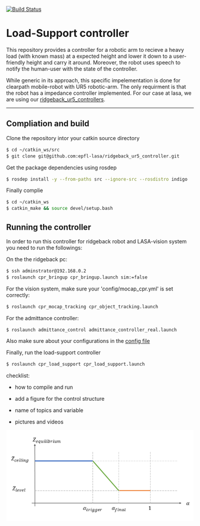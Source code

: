 [![Build Status](https://travis-ci.org/epfl-lasa/cpr_load_support.svg?branch=master)](https://travis-ci.org/epfl-lasa/cpr_load_support)

# Load-Support controller

This repository provides a controller for a robotic arm to recieve a heavy load (with known mass) at a expected height and lower it down to a user-friendly height and carry it around. Moreover, the robot uses speech to notify the human-user with the state of the controller.

While generic in its approach, this specific impelementation is done for clearpath mobile-robot with UR5 robotic-arm. The only requirment is that the robot has a impedance controller implemented. For our case at lasa, we are using our [ridgeback_ur5_controllers](https://github.com/epfl-lasa/ridgeback_ur5_controller/tree/devel).



---

## Compliation and build

Clone the repository intor your catkin source directory
```bash
$ cd ~/catkin_ws/src
$ git clone git@github.com:epfl-lasa/ridgeback_ur5_controller.git
```

Get the package dependencies using rosdep
```bash
$ rosdep install -y --from-paths src --ignore-src --rosdistro indigo
```

Finally complie
```bash
$ cd ~/catkin_ws
$ catkin_make && source devel/setup.bash
```


## Running the controller

In order to run this controller for ridgeback robot and LASA-vision system you need to run the followings:

On the the ridgeback pc:
```bash
$ ssh adminstrator@192.168.0.2 
$ roslaunch cpr_bringup cpr_bringup.launch sim:=false
```

For the vision system, make sure your 'config/mocap_cpr.yml' is set correctly:
```bash
$ roslaunch cpr_mocap_tracking cpr_object_tracking.launch
```

For the admittance controller:
```bash
$ roslaunch admittance_control admittance_controller_real.launch
```
Also make sure about your configurations in the [config file](https://github.com/epfl-lasa/ridgeback_ur5_controller/blob/devel/admittance_control/config/admittance_params_real.yaml)

Finally, run the load-support controller
```bash
$ roslaunch cpr_load_support cpr_load_support.launch
```





checklist:

- how to compile and run


- add a figure for the control structure


- name of topics and variable

- pictures and videos


![alt text](doc/load_support_graph.png "State-dependency of the equlibrium w.r.t. the load-share")
